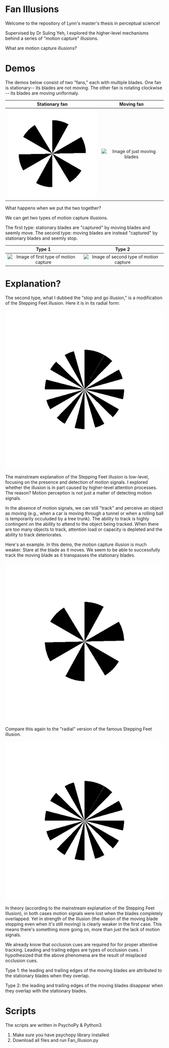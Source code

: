 # Fan Illusions
Welcome to the repository of Lynn's master's thesis in perceptual science! 

Supervised by Dr Suling Yeh, I explored the higher-level mechanisms behind a series of "motion capture" illusions. 

What are motion capture illusions?

# Demos

The demos below consist of two "fans," each with multiple blades. 
One fan is stationary-- its blades are not moving. 
The other fan is rotating clockwise -- its blades are moving uniformaly. 

Stationary fan             |  Moving fan
:-------------------------:|:-------------------------:
![Image of stationary blades](just_stat.gif)  |  ![Image of just moving blades](just_moving.gif)

What happens when we put the two together? 

We can get two types of motion capture illusions. 

The first type: stationary blades are "captured" by moving blades and seemly move. The second type: moving blades are instead "captured" by stationary blades and seemly stop. 

Type 1             |  Type 2
:-------------------------:|:-------------------------:
![Image of first type of motion capture](6x12.gif)  |  ![Image of second type of motion capture](6x6.gif)

# Explanation?

The second type, what I dubbed the "stop and go illusion," is a modification of the Stepping Feet illusion. Here it is in its radial form: 

![Image of radial stepping feet illusion](radial_stepping_feet.gif)

The mainstream explanation of the Stepping Feet illusion is low-level, focusing on the presence and detection of motion signals. I explored whether the illusion is in part caused by higher-level attention processes. The reason? Motion perception is not just a matter of detecting motion signals. 

In the absence of motion signals, we can still "track" and perceive an object as moving  (e.g., when a car is moving through a tunnel or when a rolling ball is temporarily occuluded by a tree trunk). The ability to track is highly contingent on the ability to attend to the object being tracked. When there are too many objects to track, attention load or capacity is depleted and the ability to track deteriorates. 

Here's an example. In this demo, the motion capture illusion is much weaker. Stare at the blade as it moves. We seem to be able to successfully track the moving blade as it transpasses the stationary blades.  

![Image of single blade moving across multiple blades](12x1.gif)

Compare this again to the "radial" version of the famous Stepping Feet illusion. 

![Image of radial stepping feet illusion](radial_stepping_feet.gif)

In theory (according to the mainstream explanation of the Stepping Feet Illusion), in both cases motion signals were lost when the blades completely overlapped. Yet in strength of the illusion (the illusion of the moving blade stopping even when it's still moving) is clearly weaker in the first case. This means there's something more going on, more than just the lack of motion signals. 

We already know that occlusion cues are required for for proper attentive tracking. Leading and trailing edges are types of occlusion cues. I hypothesized that the above phenomena are the result of misplaced occlusion cues. 

Type 1: the leading and trailing edges of the moving blades are attributed to the stationary blades when they overlap.

Type 2: the leading and trailing edges of the moving blades disappear when they overlap with the stationary blades. 


# Scripts

The scripts are written in PsychoPy & Python3. 

1. Make sure you have psychopy library installed 
2. Download all files and run Fan_Illusion.py 
